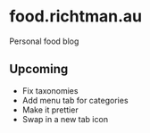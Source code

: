 # food.richtman.au

Personal food blog

## Upcoming

- Fix taxonomies
- Add menu tab for categories
- Make it prettier
- Swap in a new tab icon
